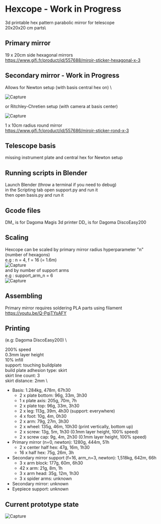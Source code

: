 # Hexcope - **Work in Progress**

3d printable hex pattern parabolic mirror for telescope \
20x20x20 cm parts\

## Primary mirror
19 x 20cm side hexagonal mirrors \
https://www.gifi.fr/product/id/557688/miroir-sticker-hexagonal-x-3

## Secondary mirror - **Work in Progress**
Allows for Newton setup (with basis central hex on) \

![Capture](https://github.com/Dethcount/hexcope/blob/main/img/snapshot_newton.png?raw=true)

or Ritchley-Chretien setup (with camera at basis center)

![Capture](https://github.com/Dethcount/hexcope/blob/main/img/snapshot.png?raw=true)

1 x 10cm radius round mirror \
https://www.gifi.fr/product/id/557686/miroir-sticker-rond-x-3

## Telescope basis
missing instrument plate and central hex for Newton setup

## Running scripts in Blender
Launch Blender (throw a terminal if you need to debug) \
in the Scripting tab open support.py and run it \
then open basis.py and run it

## Gcode files
DM_ is for Dagoma Magis 3d printer
DD_ is for Dagoma DiscoEasy200

## Scaling
Hexcope can be scaled by primary mirror radius hyperparameter "n" (number of hexagons) \
e.g : n = 4, f = 16 (= 1.6m) \
![Capture](https://github.com/Dethcount/hexcope/blob/main/img/snapshot_scaling.png?raw=true)
\
and by number of support arms \
e.g : support_arm_n = 6 \
![Capture](https://github.com/Dethcount/hexcope/blob/main/img/snapshot_scaling_arms.png?raw=true)

## Assembling
Primary mirror requires soldering PLA parts using filament \
https://youtu.be/Q-PgjTYsAFY

## Printing
(e.g: Dagoma DiscoEasy200) \

200% speed \
0.3mm layer height \
10% infill \
support: touching buildplate \
build plate adhesion type: skirt \
skirt line count: 3 \
skirt distance: 2mm \

- Basis: 1.284kg, 478m, 67h30
    - 2 x plate bottom: 96g, 33m, 3h30
    - 1 x plate axis: 205g, 70m, 7h
    - 2 x plate top: 96g, 33m, 3h30
    - 2 x leg: 113g, 39m, 4h30  (support: everywhere)
    - 4 x foot: 10g, 4m, 0h30
    - 2 x arm: 79g, 27m, 3h30
    - 2 x wheel: 135g, 46m, 10h30 (print vertically, bottom up)
    - 2 x screw: 13g, 5m, 1h30 (0.1mm layer height, 100% speed)
    - 2 x screw cap: 9g, 4m, 2h30  (0.1mm layer height, 100% speed)
- Primary mirror (n=0, newton): 1280g, 444m, 51h
    - 2 x center half hex: 47g, 16m, 1h30
    - 16 x half hex: 75g, 26m, 3h
- Secondary mirror support (f=16, arm_n=3, newton): 1,518kg, 642m, 66h
    - 3 x arm block: 177g, 60m, 6h30
    - 42 x arm: 21g, 8m, 1h
    - 3 x arm head: 35g, 12m, 1h30
    - 3 x spider arms: unknown
- Secondary mirror: unknown
- Eyepiece support: unknown

## Current prototype state
![Capture](https://github.com/Dethcount/hexcope/blob/main/img/current_prototype_state.jpg?raw=true)
